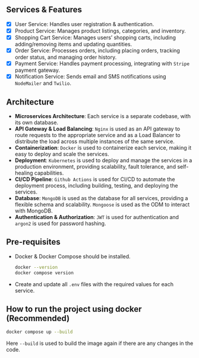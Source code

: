 
## Services & Features

- [x] User Service: Handles user registration & authentication.
- [x] Product Service: Manages product listings, categories, and inventory.
- [x] Shopping Cart Service: Manages users’ shopping carts, including adding/removing items and updating quantities.
- [x] Order Service: Processes orders, including placing orders, tracking order status, and managing order history.
- [x] Payment Service: Handles payment processing, integrating with `Stripe` payment gateway.
- [x] Notification Service: Sends email and SMS notifications using `NodeMailer` and `Twilio`.

## Architecture

- **Microservices Architecture**: Each service is a separate codebase, with its own database.
- **API Gateway & Load Balancing**: `Nginx` is used as an API gateway to route requests to the appropriate service and as a Load Balancer to distribute the load across multiple instances of the same service.
- **Containerization**: `Docker` is used to containerize each service, making it easy to deploy and scale the services.
- **Deployment**: `Kubernetes` is used to deploy and manage the services in a production environment, providing scalability, fault tolerance, and self-healing capabilities.
- **CI/CD Pipeline**: `Github Actions` is used for CI/CD to automate the deployment process, including building, testing, and deploying the services.
- **Database**: `MongoDB` is used as the database for all services, providing a flexible schema and scalability. `Mongoose` is used as the ODM to interact with MongoDB.
- **Authentication & Authorization**: `JWT` is used for authentication and `argon2` is used for password hashing.

## Pre-requisites

- Docker & Docker Compose should be installed.

  ```bash
  docker --version
  docker compose version
  ```

- Create and update all `.env` files with the required values for each service.

## How to run the project using docker (Recommended)

```bash
docker compose up --build
```

Here `--build` is used to build the image again if there are any changes in the code.

